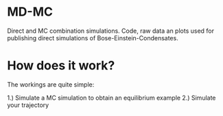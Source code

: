 # MD-MC

Direct and MC combination simulations. Code, raw data an plots used for publishing direct simulations of Bose-Einstein-Condensates.

# How does it work? 

The workings are quite simple: 

1.) Simulate a MC simulation to obtain an equilibrium example 
2.) Simulate your trajectory
